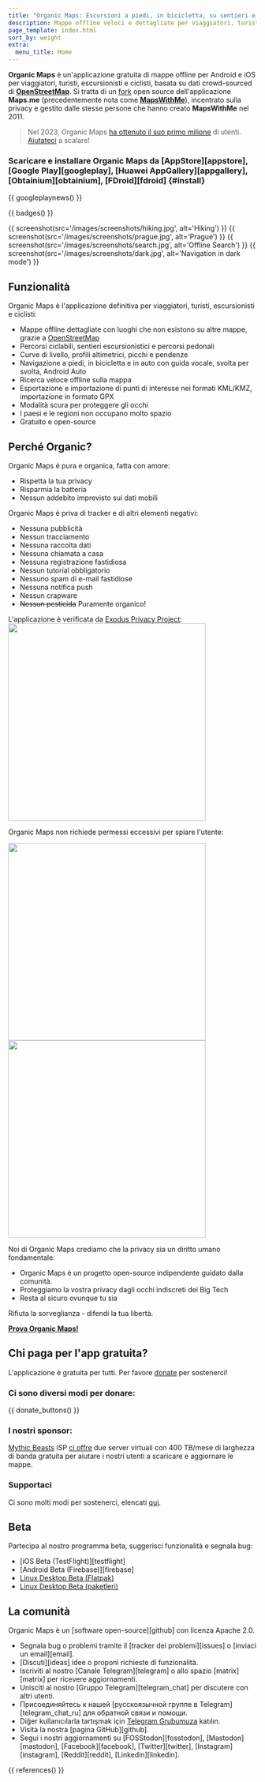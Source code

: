```yaml
---
title: "Organic Maps: Escursioni a piedi, in bicicletta, su sentieri e navigazione offline"
description: Mappe offline veloci e dettagliate per viaggiatori, turisti, automobilisti, escursionisti e ciclisti, basate su OpenStreetMap e curate con amore dai fondatori dell'applicazione MapsWithMe (Maps.Me).
page_template: index.html
sort_by: weight
extra:
  menu_title: Home
---
```


**Organic Maps** è un'applicazione gratuita di mappe offline per Android e iOS per viaggiatori, turisti, escursionisti e ciclisti, basata su dati crowd-sourced di **[OpenStreetMap](https://www.openstreetmap.org)**.
Si tratta di un [fork][fork] open source dell'applicazione **Maps.me** (precedentemente nota come [**MapsWithMe**](https://en.wikipedia.org/wiki/Maps.me)), incentrato sulla privacy e gestito dalle stesse persone che hanno creato **MapsWithMe** nel 2011.

> Nel 2023, Organic Maps [ha ottenuto il suo primo milione](@/news/2023-12-23/281/index.md) di utenti. [Aiutateci](@/donate/index.it.md) a scalare!

### Scaricare e installare Organic Maps da [AppStore][appstore], [Google Play][googleplay], [Huawei AppGallery][appgallery], [Obtainium][obtainium], [FDroid][fdroid] {#install}

{{ googleplaynews() }}

{{ badges() }}

{{ screenshot(src='/images/screenshots/hiking.jpg', alt='Hiking') }}
{{ screenshot(src='/images/screenshots/prague.jpg', alt='Prague') }}
{{ screenshot(src='/images/screenshots/search.jpg', alt='Offline Search') }}
{{ screenshot(src='/images/screenshots/dark.jpg', alt='Navigation in dark mode') }}

## Funzionalità

Organic Maps è l'applicazione definitiva per viaggiatori, turisti, escursionisti e ciclisti:

- Mappe offline dettagliate con luoghi che non esistono su altre mappe, grazie a [OpenStreetMap](https://osm.org)
- Percorsi ciclabili, sentieri escursionistici e percorsi pedonali
- Curve di livello, profili altimetrici, picchi e pendenze
- Navigazione a piedi, in bicicletta e in auto con guida vocale, svolta per svolta, Android Auto
- Ricerca veloce offline sulla mappa
- Esportazione e importazione di punti di interesse nei formati KML/KMZ, importazione in formato GPX
- Modalità scura per proteggere gli occhi
- I paesi e le regioni non occupano molto spazio
- Gratuito e open-source

## Perché Organic?

Organic Maps è pura e organica, fatta con amore:

- Rispetta la tua privacy
- Risparmia la batteria
- Nessun addebito imprevisto sui dati mobili

Organic Maps è priva di tracker e di altri elementi negativi:

- Nessuna pubblicità
- Nessun tracciamento
- Nessuna raccolta dati
- Nessuna chiamata a casa
- Nessuna registrazione fastidiosa
- Nessun tutorial obbligatorio
- Nessuno spam di e-mail fastidiose
- Nessuna notifica push
- Nessun crapware
- ~~Nessun pesticida~~ Puramente organico!

L'applicazione è verificata da <a href='https://reports.exodus-privacy.eu.org/en/reports/app.organicmaps/latest/'>Exodus Privacy Project</a>:
<br/>
<img src='/images/privacy/exodus.png' width='400'>

Organic Maps non richiede permessi eccessivi per spiare l'utente:

<img src='/images/privacy/om.jpg' width='400'>
<img src='/images/privacy/mm.jpg' width='400'>

Noi di Organic Maps crediamo che la privacy sia un diritto umano fondamentale:

- Organic Maps è un progetto open-source indipendente guidato dalla comunità.
- Proteggiamo la vostra privacy dagli occhi indiscreti dei Big Tech
- Resta al sicuro ovunque tu sia

Rifiuta la sorveglianza - difendi la tua libertà.


<a href="#install"><strong>Prova Organic Maps!</strong></a>

## Chi paga per l'app gratuita?

L'applicazione è gratuita per tutti. Per favore [donate](@/donate/index.it.md) per sostenerci!

### Ci sono diversi modi per donare:

{{ donate_buttons() }}

### I nostri sponsor:

[Mythic Beasts](https://www.mythic-beasts.com/) ISP [ci offre](https://www.mythic-beasts.com/blog/2021/10/06/improving-the-world-bit-by-expensive-bit/) due server virtuali con 400 TB/mese di larghezza di banda gratuita per aiutare i nostri utenti a scaricare e aggiornare le mappe.

### Supportaci

Ci sono molti modi per sostenerci, elencati [qui](@/support-us/index.it.md).

## Beta

Partecipa al nostro programma beta, suggerisci funzionalità e segnala bug:

- [iOS Beta (TestFlight)][testflight]
- [Android Beta (Firebase)][firebase]
- [Linux Desktop Beta (Flatpak)](https://flathub.org/apps/details/app.organicmaps.desktop)
- [Linux Desktop Beta (paketleri)](https://repology.org/project/organicmaps/versions)

## La comunità

Organic Maps è un [software open-source][github] con licenza Apache 2.0.

- Segnala bug o problemi tramite il [tracker dei problemi][issues] o [inviaci un email][email].
- [Discuti][ideas] idee o proponi richieste di funzionalità.
- Iscriviti al nostro [Canale Telegram][telegram] o allo spazio [matrix][matrix] per ricevere aggiornamenti.
- Unisciti al nostro [Gruppo Telegram][telegram_chat] per discutere con altri utenti.
- Присоединяйтесь к нашей [русскоязычной группе в Telegram][telegram_chat_ru] для обратной связи и помощи.
- Diğer kullanıcılarla tartışmak için [Telegram Grubumuza](https://t.me/OrganicMapsTR) katılın.
- Visita la nostra [pagina GitHub][github].
- Segui i nostri aggiornamenti su [FOSStodon][fosstodon], [Mastodon][mastodon], [Facebook][facebook], [Twitter][twitter], [Instagram][instagram], [Reddit][reddit], [Linkedin][linkedin].

[fork]: https://it.wikipedia.org/wiki/Fork_(sviluppo_software)

{{ references() }}
